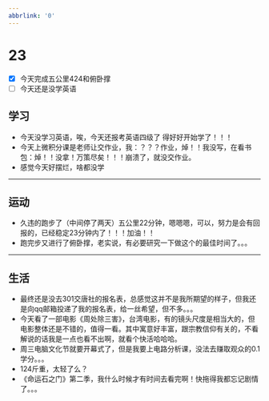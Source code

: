 ```yaml
---
abbrlink: '0'
---
```

# 23

- [x] 今天完成五公里424和俯卧撑
- [ ] 今天还是没学英语

## 学习

- 今天没学习英语，唉，今天还报考英语四级了 得好好开始学了！！！
- 今天上微积分课是老师让交作业，我：？？？作业，焯！！我没写，在看书包：焯！！没拿！万策尽矣！！！崩溃了，就没交作业。
- 感觉今天好摆烂，啥都没学

***

## 运动

- 久违的跑步了（中间停了两天）五公里22分钟，嗯嗯嗯，可以，努力是会有回报的，已经稳定23分钟内了！！！加油！！
- 跑完步又进行了俯卧撑，老实说，有必要研究一下做这个的最佳时间了。。。

***

## 生活

- 最终还是没去301交唐社的报名表，总感觉这并不是我所期望的样子，但我还是向qq邮箱投递了我的报名表，给一丝希望，但不多。。。
- 今天看了一部电影《周处除三害》，台湾电影，有的镜头尺度是相当大的，但电影整体还是不错的，值得一看。其中寓意好丰富，跟宗教信仰有关的，不看解说的话我是一点也看不出啊，就看个快活哈哈哈。
- 周三电脑文化节就要开幕式了，但是我要上电路分析课，没法去赚取观众的0.1学分。。。
- 124斤重，太轻了么？
- 《命运石之门》第二季，我什么时候才有时间去看完啊！快拖得我都忘记剧情了。。。
